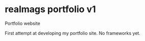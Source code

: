 # realmags portfolio v1
 Portfolio website
 
 First attempt at developing my portfolio site. No frameworks yet.

